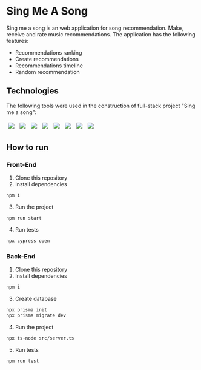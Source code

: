 # Sing Me A Song

Sing me a song is an web application for song recommendation. Make, receive and rate music recommendations. The application has the following features:

- Recommendations ranking
- Create recommendations
- Recommendations timeline
- Random recommendation

## Technologies

The following tools were used in the construction of full-stack project "Sing me a song":

<p>
  <img style='margin: 5px;' src='https://img.shields.io/badge/JavaScript-323330?style=for-the-badge&logo=javascript&logoColor=white'>
  <img style='margin: 5px;' src='https://img.shields.io/badge/-ReactJs-323330?style=for-the-badge&logo=react&logoColor=white'>
   <img style='margin: 5px;' src='https://img.shields.io/badge/TypeScript-323330?style=for-the-badge&logo=typescript&logoColor=white'>
   <img style='margin: 5px;' src='https://img.shields.io/badge/Jest-323330?style=for-the-badge&logo=Jest&logoColor=white'>
	<img style='margin: 5px;' src='https://img.shields.io/badge/Cypress-323330?style=for-the-badge&logo=Cypress&logoColor=white'>
	<img style='margin: 5px;' src='https://img.shields.io/badge/node.js-323330?style=for-the-badge&logo=node.js&logoColor=white'>
	<img style='margin: 5px;' src='https://img.shields.io/badge/postgres-323330?style=for-the-badge&logo=postgresql&logoColor=white'>
	<img style='margin: 5px;' src='https://img.shields.io/badge/Prisma-323330?style=for-the-badge&logo=Prisma&logoColor=white'>
</p>

## How to run

### Front-End

1. Clone this repository
2. Install dependencies

```bash
npm i
```

3. Run the project

```bash
npm run start
```

4. Run tests

```bash
npx cypress open
```

### Back-End

1. Clone this repository
2. Install dependencies

```bash
npm i
```

3. Create database

```bash
npx prisma init
npx prisma migrate dev
```

4. Run the project

```bash
npx ts-node src/server.ts
```

5. Run tests

```bash
npm run test
```
